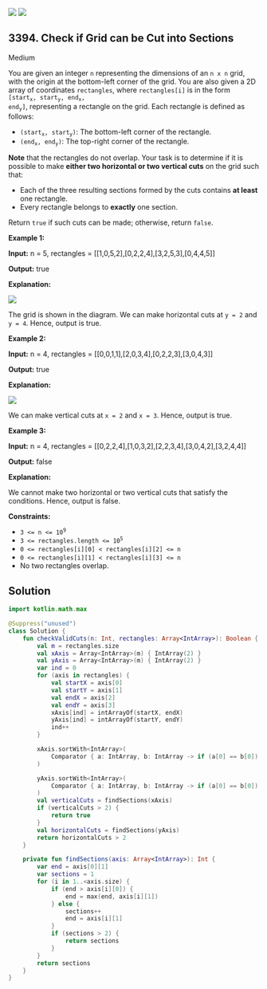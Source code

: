 [![](https://img.shields.io/github/stars/javadev/LeetCode-in-Kotlin?label=Stars&style=flat-square)](https://github.com/javadev/LeetCode-in-Kotlin)
[![](https://img.shields.io/github/forks/javadev/LeetCode-in-Kotlin?label=Fork%20me%20on%20GitHub%20&style=flat-square)](https://github.com/javadev/LeetCode-in-Kotlin/fork)

## 3394\. Check if Grid can be Cut into Sections

Medium

You are given an integer `n` representing the dimensions of an `n x n` grid, with the origin at the bottom-left corner of the grid. You are also given a 2D array of coordinates `rectangles`, where `rectangles[i]` is in the form <code>[start<sub>x</sub>, start<sub>y</sub>, end<sub>x</sub>, end<sub>y</sub>]</code>, representing a rectangle on the grid. Each rectangle is defined as follows:

*   <code>(start<sub>x</sub>, start<sub>y</sub>)</code>: The bottom-left corner of the rectangle.
*   <code>(end<sub>x</sub>, end<sub>y</sub>)</code>: The top-right corner of the rectangle.

**Note** that the rectangles do not overlap. Your task is to determine if it is possible to make **either two horizontal or two vertical cuts** on the grid such that:

*   Each of the three resulting sections formed by the cuts contains **at least** one rectangle.
*   Every rectangle belongs to **exactly** one section.

Return `true` if such cuts can be made; otherwise, return `false`.

**Example 1:**

**Input:** n = 5, rectangles = \[\[1,0,5,2],[0,2,2,4],[3,2,5,3],[0,4,4,5]]

**Output:** true

**Explanation:**

![](https://assets.leetcode.com/uploads/2024/10/23/tt1drawio.png)

The grid is shown in the diagram. We can make horizontal cuts at `y = 2` and `y = 4`. Hence, output is true.

**Example 2:**

**Input:** n = 4, rectangles = \[\[0,0,1,1],[2,0,3,4],[0,2,2,3],[3,0,4,3]]

**Output:** true

**Explanation:**

![](https://assets.leetcode.com/uploads/2024/10/23/tc2drawio.png)

We can make vertical cuts at `x = 2` and `x = 3`. Hence, output is true.

**Example 3:**

**Input:** n = 4, rectangles = \[\[0,2,2,4],[1,0,3,2],[2,2,3,4],[3,0,4,2],[3,2,4,4]]

**Output:** false

**Explanation:**

We cannot make two horizontal or two vertical cuts that satisfy the conditions. Hence, output is false.

**Constraints:**

*   <code>3 <= n <= 10<sup>9</sup></code>
*   <code>3 <= rectangles.length <= 10<sup>5</sup></code>
*   `0 <= rectangles[i][0] < rectangles[i][2] <= n`
*   `0 <= rectangles[i][1] < rectangles[i][3] <= n`
*   No two rectangles overlap.

## Solution

```kotlin
import kotlin.math.max

@Suppress("unused")
class Solution {
    fun checkValidCuts(n: Int, rectangles: Array<IntArray>): Boolean {
        val m = rectangles.size
        val xAxis = Array<IntArray>(m) { IntArray(2) }
        val yAxis = Array<IntArray>(m) { IntArray(2) }
        var ind = 0
        for (axis in rectangles) {
            val startX = axis[0]
            val startY = axis[1]
            val endX = axis[2]
            val endY = axis[3]
            xAxis[ind] = intArrayOf(startX, endX)
            yAxis[ind] = intArrayOf(startY, endY)
            ind++
        }

        xAxis.sortWith<IntArray>(
            Comparator { a: IntArray, b: IntArray -> if (a[0] == b[0]) a[1] - b[1] else a[0] - b[0] },
        )

        yAxis.sortWith<IntArray>(
            Comparator { a: IntArray, b: IntArray -> if (a[0] == b[0]) a[1] - b[1] else a[0] - b[0] },
        )
        val verticalCuts = findSections(xAxis)
        if (verticalCuts > 2) {
            return true
        }
        val horizontalCuts = findSections(yAxis)
        return horizontalCuts > 2
    }

    private fun findSections(axis: Array<IntArray>): Int {
        var end = axis[0][1]
        var sections = 1
        for (i in 1..<axis.size) {
            if (end > axis[i][0]) {
                end = max(end, axis[i][1])
            } else {
                sections++
                end = axis[i][1]
            }
            if (sections > 2) {
                return sections
            }
        }
        return sections
    }
}
```